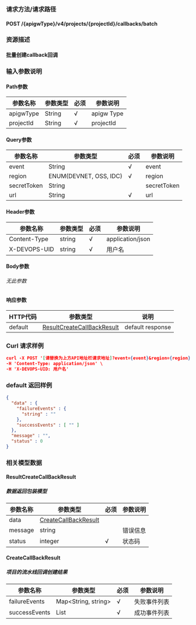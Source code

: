 ### 请求方法/请求路径
#### POST /{apigwType}/v4/projects/{projectId}/callbacks/batch
### 资源描述
#### 批量创建callback回调
### 输入参数说明
#### Path参数

| 参数名称      | 参数类型   | 必须  | 参数说明       |
| --------- | ------ | --- | ---------- |
| apigwType | String | √   | apigw Type |
| projectId | String | √   | projectId  |

#### Query参数

| 参数名称        | 参数类型                   | 必须  | 参数说明        |
| ----------- | ---------------------- | --- | ----------- |
| event       | String                 | √   | event       |
| region      | ENUM(DEVNET, OSS, IDC) | √   | region      |
| secretToken | String                 |     | secretToken |
| url         | String                 | √   | url         |

#### Header参数

| 参数名称         | 参数类型   | 必须  | 参数说明             |
| ------------ | ------ | --- | ---------------- |
| Content-Type | string | √   | application/json |
| X-DEVOPS-UID | string | √   | 用户名              |

#### Body参数
###### 无此参数
#### 响应参数

| HTTP代码  | 参数类型                                                      | 说明               |
| ------- | --------------------------------------------------------- | ---------------- |
| default | [ResultCreateCallBackResult](#ResultCreateCallBackResult) | default response |

### Curl 请求样例

```Json
curl -X POST '[请替换为上方API地址栏请求地址]?event={event}&region={region}&secretToken={secretToken}&url={url}' \
-H 'Content-Type: application/json' \
-H 'X-DEVOPS-UID: 用户名' 
```

### default 返回样例

```Json
{
  "data" : {
    "failureEvents" : {
      "string" : ""
    },
    "successEvents" : [ "" ]
  },
  "message" : "",
  "status" : 0
}
```

### 相关模型数据
#### ResultCreateCallBackResult
##### 数据返回包装模型

| 参数名称    | 参数类型                                          | 必须  | 参数说明 |
| ------- | --------------------------------------------- | --- | ---- |
| data    | [CreateCallBackResult](#CreateCallBackResult) |     |      |
| message | string                                        |     | 错误信息 |
| status  | integer                                       | √   | 状态码  |

#### CreateCallBackResult
##### 项目的流水线回调创建结果

| 参数名称          | 参数类型                | 必须  | 参数说明   |
| ------------- | ------------------- | --- | ------ |
| failureEvents | Map<String, string> | √   | 失败事件列表 |
| successEvents | List<string>        | √   | 成功事件列表 |

 
